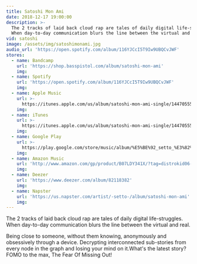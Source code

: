 ```yaml
---
title: Satoshi Mon Ami
date: 2018-12-17 19:00:00
description: >-
  The 2 tracks of laid back cloud rap are tales of daily digital life-struggles.
  When day-to-day communication blurs the line between the virtual and real.
vid: satoshi
image: /assets/img/satoshimonami.jpg
audio_url: 'https://open.spotify.com/album/116YJCcI5T9Iw9UBQCvJWF'
stores:
  - name: Bandcamp
    url: 'https://shop.basspistol.com/album/satoshi-mon-ami'
    img:
  - name: Spotify
    url: 'https://open.spotify.com/album/116YJCcI5T9Iw9UBQCvJWF'
    img:
  - name: Apple Music
    url: >-
      https://itunes.apple.com/us/album/satoshi-mon-ami-single/1447055511?uo=4&app=music&at=1001lry3&ct=dashboard
    img:
  - name: iTunes
    url: >-
      https://itunes.apple.com/us/album/satoshi-mon-ami-single/1447055511?uo=4&app=music&at=1001lry3&ct=dashboard&app=itunes&at=1001lry3&ct=dashboard
    img:
  - name: Google Play
    url: >-
      https://play.google.com/store/music/album/%E5%BE%92_setto_%E3%82%BB%E3%83%83%E3%83%88_Satoshi_mon_ami?id=Bygwvidl75kflmclmchl6wc5uba
    img:
  - name: Amazon Music
    url: 'http://www.amazon.com/gp/product/B07LDY341X/?tag=distrokid06-20'
    img:
  - name: Deezer
    url: 'https://www.deezer.com/album/82118382'
    img:
  - name: Napster
    url: 'https://us.napster.com/artist/-setto-/album/satoshi-mon-ami'
    img:
---
```


The 2 tracks of laid back cloud rap are tales of daily digital life-struggles. When day-to-day communication blurs the line between the virtual and real.

Being close to someone, without them knowing, anonymously and obsessively through a device. Decrypting interconnected sub-stories from every node in the graph and losing your mind on it.What's the latest story? FOMO to the max, The Fear Of Missing Out!
